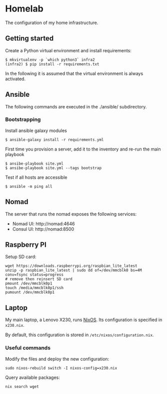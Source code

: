 # Homelab

The configuration of my home infrastructure.

## Getting started

Create a Python virtual environment and install requirements:

    $ mkvirtualenv -p `which python3` infra2
    (infra2) $ pip install -r requirements.txt

In the following it is assumed that the virtual environment is always activated.


## Ansible

The following commands are executed in the ./ansible/ subdirectory.


### Bootstrapping

Install ansible galaxy modules

    $ ansible-galaxy install -r requirements.yml

First time you provision a server, add it to the inventory and re-run the main playbook

    $ ansibe-playbook site.yml
    $ ansibe-playbook site.yml --tags bootstrap

Test if all hosts are accessible

    $ ansible -m ping all


## Nomad

The server that runs the nomad exposes the following services:

* Nomad UI: http://nomad:4646
* Consul UI: http://nomad:8500


## Raspberry PI

Setup SD card:

    wget https://downloads.raspberrypi.org/raspbian_lite_latest
    unzip -p raspbian_lite_latest | sudo dd of=/dev/mmcblk0 bs=4M conv=fsync status=progress
    # remove then reinsert SD card
    pmount /dev/mmcblk0p1
    touch /media/mmcblk0p1/ssh
    pumount /dev/mmcblk0p1

## Laptop

My main laptop, a Lenovo X230, runs [NixOS](https://nixos.org/).
Its configuration is specified in `x230.nix`.

By default, this configuration is stored in `/etc/nixos/configuration.nix`.

### Useful commands

Modify the files and deploy the new configuration:

    sudo nixos-rebuild switch -I nixos-config=x230.nix

Query available packages:

    nix search wget
